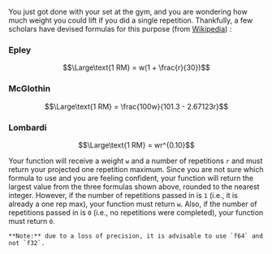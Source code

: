 You just got done with your set at the gym, and you are wondering how much weight you could lift if you did a single repetition. Thankfully, a few scholars have devised formulas for this purpose (from [Wikipedia](https://en.wikipedia.org/wiki/One-repetition_maximum)) :


### Epley

```math
\Large\text{1 RM} = w(1 + \frac{r}{30})
```

### McGlothin

```math
\Large\text{1 RM} = \frac{100w}{101.3 - 2.67123r}
```

### Lombardi

```math
\Large\text{1 RM} = wr^{0.10}
```

Your function will receive a weight `w` and a number of repetitions `r` and must return your projected one repetition maximum. Since you are not sure which formula to use and you are feeling confident, your function will return the largest value from the three formulas shown above, rounded to the nearest integer. However, if the number of repetitions passed in is `1` (i.e., it is already a one rep max), your function must return `w`. Also, if the number of repetitions passed in is `0` (i.e., no repetitions were completed), your function must return `0`.

```if:rust
**Note:** due to a loss of precision, it is advisable to use `f64` and not `f32`.
```
